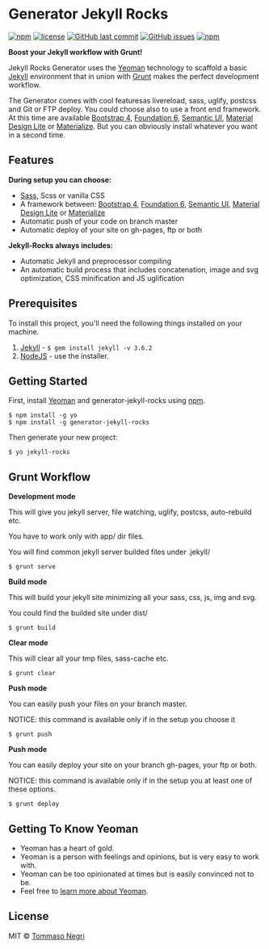 # Generator Jekyll Rocks

[![npm](https://img.shields.io/npm/v/generator-jekyll-rocks.svg)](https://www.npmjs.com/package/generator-jekyll-rocks) [![license](https://img.shields.io/github/license/tommaso-negri/generator-jekyll-rocks.svg)](https://github.com/tommaso-negri/generator-jekyll-rocks/) [![GitHub last commit](https://img.shields.io/github/last-commit/tommaso-negri/generator-jekyll-rocks.svg)](https://github.com/tommaso-negri/generator-jekyll-rocks/) [![GitHub issues](https://img.shields.io/github/issues/tommaso-negri/generator-jekyll-rocks.svg)](https://github.com/tommaso-negri/generator-jekyll-rocks/issues) [![npm](https://img.shields.io/npm/dt/generator-jekyll-rocks.svg)](https://www.npmjs.com/package/generator-jekyll-rocks)

**Boost your Jekyll workflow with Grunt!**

Jekyll Rocks Generator uses the [Yeoman](http://yeoman.io) technology to scaffold a basic [Jekyll](http://jekyllrb.com/) environment that in union with [Grunt](https://gruntjs.com) makes the perfect development workflow.

The Generator comes with cool featuresas livereload, sass, uglify, postcss and Git or FTP deploy. You could choose also to use a front end framework. At this time are available [Bootstrap 4](http://getbootstrap.com), [Foundation 6](https://foundation.zurb.com), [Semantic UI](https://semantic-ui.com), [Material Design Lite](https://getmdl.io) or [Materialize](http://materializecss.com). But you can obviously install whatever you want in a second time.


## Features

**During setup you can choose:**

- [Sass](http://sass-lang.com/), Scss or vanilla CSS
- A framework between: [Bootstrap 4](http://getbootstrap.com), [Foundation 6](https://foundation.zurb.com), [Semantic UI](https://semantic-ui.com), [Material Design Lite](https://getmdl.io) or [Materialize](http://materializecss.com)
- Automatic push of your code on branch master
- Automatic deploy of your site on gh-pages, ftp or both

**Jekyll-Rocks always includes:**

- Automatic Jekyll and preprocessor compiling
- An automatic build process that includes concatenation, image and svg optimization, CSS minification and JS uglification

## Prerequisites

To install this project, you'll need the following things installed on your machine.

1. [Jekyll](http://jekyllrb.com/) - `$ gem install jekyll -v 3.6.2`
2. [NodeJS](http://nodejs.org) - use the installer.

## Getting Started

First, install [Yeoman](http://yeoman.io) and generator-jekyll-rocks using [npm](https://www.npmjs.com/).

```shell
$ npm install -g yo
$ npm install -g generator-jekyll-rocks
```

Then generate your new project:

```shell
$ yo jekyll-rocks
```

## Grunt Workflow

**Development mode**

This will give you jekyll server, file watching, uglify, postcss, auto-rebuild etc.

You have to work only with app/ dir files.

You will find common jekyll server builded files under .jekyll/

```shell
$ grunt serve
```

**Build mode**

This will build your jekyll site minimizing all your sass, css, js, img and svg.

You could find the builded site under dist/

```shell
$ grunt build
```

**Clear mode**

This will clear all your tmp files, sass-cache etc.

```shell
$ grunt clear
```

**Push mode**

You can easily push your files on your branch master.

NOTICE: this command is available only if in the setup you choose it

```shell
$ grunt push
```

**Push mode**

You can easily deploy your site on your branch gh-pages, your ftp or both.

NOTICE: this command is available only if in the setup you at least one of these options.

```shell
$ grunt deploy
```

## Getting To Know Yeoman

 * Yeoman has a heart of gold.
 * Yeoman is a person with feelings and opinions, but is very easy to work with.
 * Yeoman can be too opinionated at times but is easily convinced not to be.
 * Feel free to [learn more about Yeoman](http://yeoman.io/).

## License

MIT © [Tommaso Negri](https://github.com/tommaso-negri)

